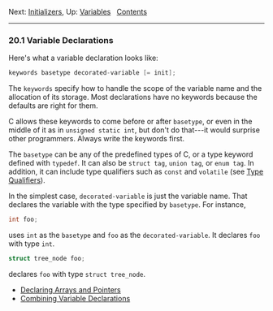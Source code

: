 Next: [Initializers](Initializers.md), Up: [Variables](Variables.md)
 
[Contents](index.md#SEC_Contents "Table of contents")  

------------------------------------------------------------------------


### 20.1 Variable Declarations 


Here's what a variable declaration looks like:

``` C
keywords basetype decorated-variable [= init];
```

The `keywords` specify how to handle the scope of the
variable name and the allocation of its storage. Most declarations have
no keywords because the defaults are right for them.

C allows these keywords to come before or after `basetype`,
or even in the middle of it as in `unsigned static int`, but don't do
that---it would surprise other programmers. Always write the keywords
first.

The `basetype` can be any of the predefined types of C, or a
type keyword defined with `typedef`. It can also be `struct tag`,
`union tag`, or `enum tag`. In addition, it can include type qualifiers
such as `const` and `volatile` (see [Type
Qualifiers](Type-Qualifiers.md)).

In the simplest case, `decorated-variable` is just the
variable name. That declares the variable with the type specified by
`basetype`. For instance,

``` C
int foo;
```

uses `int` as the `basetype` and `foo` as the
`decorated-variable`. It declares `foo` with type `int`.

``` C
struct tree_node foo;
```

declares `foo` with type `struct tree_node`.

-   [Declaring Arrays and Pointers](Declaring-Arrays-and-Pointers.md)
-   [Combining Variable
    Declarations](Combining-Variable-Declarations.md)
